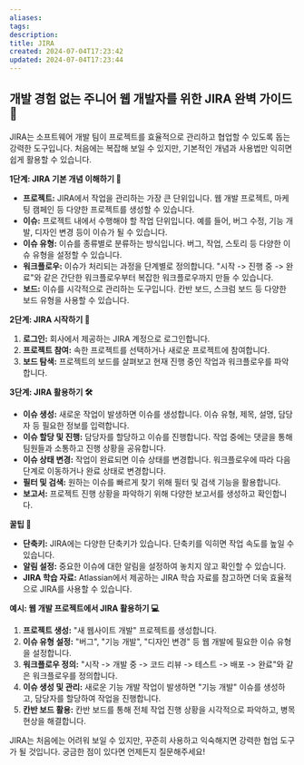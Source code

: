 ```yaml
---
aliases: 
tags: 
description:
title: JIRA
created: 2024-07-04T17:23:42
updated: 2024-07-04T17:23:44
---
```


## 개발 경험 없는 주니어 웹 개발자를 위한 JIRA 완벽 가이드 🚀

JIRA는 소프트웨어 개발 팀이 프로젝트를 효율적으로 관리하고 협업할 수 있도록 돕는 강력한 도구입니다. 처음에는 복잡해 보일 수 있지만, 기본적인 개념과 사용법만 익히면 쉽게 활용할 수 있습니다.

**1단계: JIRA 기본 개념 이해하기 🧠**

- **프로젝트:** JIRA에서 작업을 관리하는 가장 큰 단위입니다. 웹 개발 프로젝트, 마케팅 캠페인 등 다양한 프로젝트를 생성할 수 있습니다.
- **이슈:** 프로젝트 내에서 수행해야 할 작업 단위입니다. 예를 들어, 버그 수정, 기능 개발, 디자인 변경 등이 이슈가 될 수 있습니다.
- **이슈 유형:** 이슈를 종류별로 분류하는 방식입니다. 버그, 작업, 스토리 등 다양한 이슈 유형을 설정할 수 있습니다.
- **워크플로우:** 이슈가 처리되는 과정을 단계별로 정의합니다. "시작 -> 진행 중 -> 완료"와 같은 간단한 워크플로우부터 복잡한 워크플로우까지 만들 수 있습니다.
- **보드:** 이슈를 시각적으로 관리하는 도구입니다. 칸반 보드, 스크럼 보드 등 다양한 보드 유형을 사용할 수 있습니다.

**2단계: JIRA 시작하기 🏁**

1. **로그인:** 회사에서 제공하는 JIRA 계정으로 로그인합니다.
2. **프로젝트 참여:** 속한 프로젝트를 선택하거나 새로운 프로젝트에 참여합니다.
3. **보드 탐색:** 프로젝트의 보드를 살펴보고 현재 진행 중인 작업과 워크플로우를 파악합니다.

**3단계: JIRA 활용하기 🛠️**

- **이슈 생성:** 새로운 작업이 발생하면 이슈를 생성합니다. 이슈 유형, 제목, 설명, 담당자 등 필요한 정보를 입력합니다.
- **이슈 할당 및 진행:** 담당자를 할당하고 이슈를 진행합니다. 작업 중에는 댓글을 통해 팀원들과 소통하고 진행 상황을 공유합니다.
- **이슈 상태 변경:** 작업이 완료되면 이슈 상태를 변경합니다. 워크플로우에 따라 다음 단계로 이동하거나 완료 상태로 변경합니다.
- **필터 및 검색:** 원하는 이슈를 빠르게 찾기 위해 필터 및 검색 기능을 활용합니다.
- **보고서:** 프로젝트 진행 상황을 파악하기 위해 다양한 보고서를 생성하고 확인합니다.

**꿀팁 🍯**

- **단축키:** JIRA에는 다양한 단축키가 있습니다. 단축키를 익히면 작업 속도를 높일 수 있습니다.
- **알림 설정:** 중요한 이슈에 대한 알림을 설정하여 놓치지 않고 확인할 수 있습니다.
- **JIRA 학습 자료:** Atlassian에서 제공하는 JIRA 학습 자료를 참고하면 더욱 효율적으로 JIRA를 사용할 수 있습니다.

**예시: 웹 개발 프로젝트에서 JIRA 활용하기 💻**

1. **프로젝트 생성:** "새 웹사이트 개발" 프로젝트를 생성합니다.
2. **이슈 유형 설정:** "버그", "기능 개발", "디자인 변경" 등 웹 개발에 필요한 이슈 유형을 설정합니다.
3. **워크플로우 정의:** "시작 -> 개발 중 -> 코드 리뷰 -> 테스트 -> 배포 -> 완료"와 같은 워크플로우를 정의합니다.
4. **이슈 생성 및 관리:** 새로운 기능 개발 작업이 발생하면 "기능 개발" 이슈를 생성하고, 담당자를 할당하여 작업을 진행합니다.
5. **칸반 보드 활용:** 칸반 보드를 통해 전체 작업 진행 상황을 시각적으로 파악하고, 병목 현상을 해결합니다.

JIRA는 처음에는 어려워 보일 수 있지만, 꾸준히 사용하고 익숙해지면 강력한 협업 도구가 될 것입니다. 궁금한 점이 있다면 언제든지 질문해주세요!
